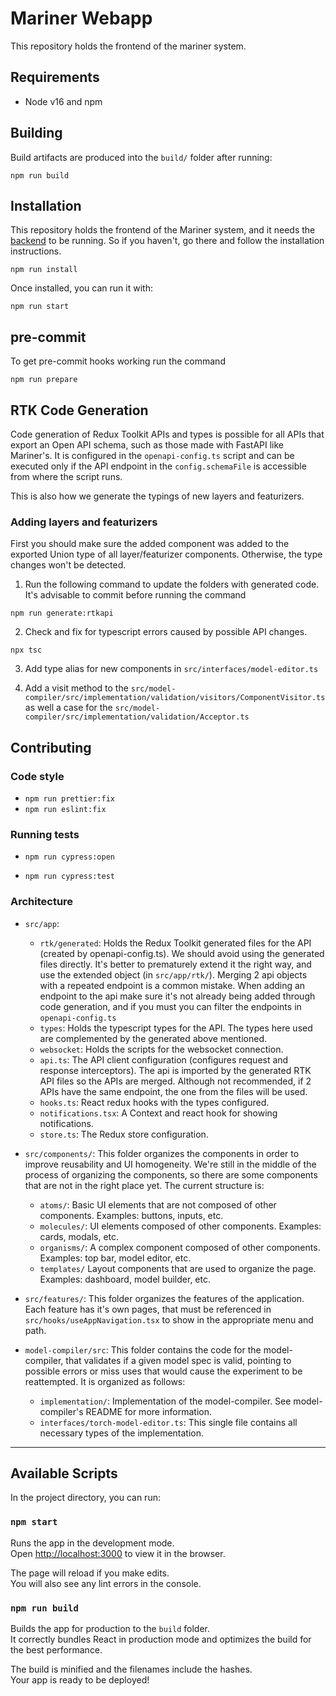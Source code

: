 # Mariner Webapp

This repository holds the frontend of the mariner system.

## Requirements

- Node v16 and npm

## Building

Build artifacts are produced into the `build/` folder after running:

```console
npm run build
```

## Installation

This repository holds the frontend of the Mariner system, and it needs the [backend]() to be running.
So if you haven't, go there and follow the installation instructions.

```console
npm run install
```

Once installed, you can run it with:

```console
npm run start
```

## pre-commit

To get pre-commit hooks working run the command

`npm run prepare`

## RTK Code Generation

Code generation of Redux Toolkit APIs and types is possible for all APIs that export an Open API schema, such as those made with FastAPI like Mariner's. It is configured in the `openapi-config.ts` script and can be executed only if the API endpoint in the `config.schemaFile` is accessible from where the script runs.

This is also how we generate the typings of new layers and featurizers.

### Adding layers and featurizers

First you should make sure the added component was added to the exported Union type of all layer/featurizer components. Otherwise, the type changes won't be detected.

1. Run the following command to update the folders with generated code. It's advisable to commit before running the command

```console
npm run generate:rtkapi
```

2. Check and fix for typescript errors caused by possible API changes.

```console
npx tsc
```

3. Add type alias for new components in `src/interfaces/model-editor.ts`

4. Add a visit method to the `src/model-compiler/src/implementation/validation/visitors/ComponentVisitor.ts` as well a case for the `src/model-compiler/src/implementation/validation/Acceptor.ts`

## Contributing

### Code style

- `npm run prettier:fix`
- `npm run eslint:fix`

### Running tests

- `npm run cypress:open`

- `npm run cypress:test`

### Architecture

- `src/app`:

  - `rtk/generated`: Holds the Redux Toolkit generated files for the API (created by openapi-config.ts). We should avoid using the generated files directly. It's better to prematurely extend it the right way, and use the extended object (in `src/app/rtk/`). Merging 2 api objects with a repeated endpoint is a common mistake. When adding an endpoint to the api make sure it's not already being added through code generation, and if you must you can filter the endpoints in `openapi-config.ts`
  - `types`: Holds the typescript types for the API. The types here used are complemented by the generated above mentioned.
  - `websocket`: Holds the scripts for the websocket connection.
  - `api.ts`: The API client configuration (configures request and response interceptors). The api is imported by the generated RTK API files so the APIs are merged.
    Although not recommended, if 2 APIs have the same endpoint, the one from the files will be used.
  - `hooks.ts`: React redux hooks with the types configured.
  - `notifications.tsx`: A Context and react hook for showing notifications.
  - `store.ts`: The Redux store configuration.

- `src/components/`: This folder organizes the components in order to improve reusability and UI homogeneity. We're still in the middle of the process of organizing the components, so there are some components that are not in the right place yet. The current structure is:

  - `atoms/`: Basic UI elements that are not composed of other components. Examples: buttons, inputs, etc.
  - `molecules/`: UI elements composed of other components. Examples: cards, modals, etc.
  - `organisms/`: A complex component composed of other components. Examples: top bar, model editor, etc.
  - `templates/` Layout components that are used to organize the page. Examples: dashboard, model builder, etc.

- `src/features/`: This folder organizes the features of the application. Each feature has it's own pages, that must be referenced in `src/hooks/useAppNavigation.tsx` to show in the appropriate menu and path.

- `model-compiler/src`: This folder contains the code for the model-compiler, that validates if a given model spec is valid, pointing to possible errors or miss uses that would cause the experiment to be reattempted. It is organized as follows:
  - `implementation/`: Implementation of the model-compiler. See model-compiler's README for more information.
  - `interfaces/torch-model-editor.ts`: This single file contains all necessary types of the implementation.

---

## Available Scripts

In the project directory, you can run:

### `npm start`

Runs the app in the development mode.\
Open [http://localhost:3000](http://localhost:3000) to view it in the browser.

The page will reload if you make edits.\
You will also see any lint errors in the console.

### `npm run build`

Builds the app for production to the `build` folder.\
It correctly bundles React in production mode and optimizes the build for the best performance.

The build is minified and the filenames include the hashes.\
Your app is ready to be deployed!
